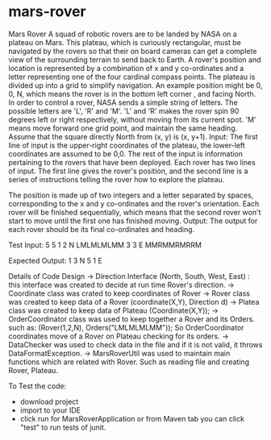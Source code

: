 # mars-rover
Mars Rover
A squad of robotic rovers are to be landed by NASA on a plateau on Mars. This plateau, which is curiously rectangular, 
must be navigated by the rovers so that their on board cameras can get a complete view of the surrounding terrain to send back to Earth. 
A rover's position and location is represented by a combination of x and y co-ordinates and a letter representing one of the four cardinal compass points. 
The plateau is divided up into a grid to simplify navigation. An example position might be 0, 0, N, which means the rover is in the bottom left corner ,
and facing North. In order to control a rover, NASA sends a simple string of letters. The possible letters are 'L', 'R' and 'M'. 'L' and 'R' makes 
the rover spin 90 degrees left or right respectively, without moving from its current spot. 'M' means move forward one grid point, and maintain the same heading. 
Assume that the square directly North from (x, y) is (x, y+1). Input: The first line of input is the upper-right coordinates of the plateau, the lower-left 
coordinates are assumed to be 0,0. The rest of the input is information pertaining to the rovers that have been deployed. Each rover has two lines of input. 
The first line gives the rover's position, and the second line is a series of instructions telling the rover how to explore the plateau. 

The position is made up of two integers and a letter separated by spaces, corresponding to the x and y co-ordinates and the rover's orientation. 
Each rover will be finished sequentially, which means that the second rover won't start to move until the first one has finished moving. 
Output: The output for each rover should be its final co-ordinates and heading. 

Test Input: 
5 5 
1 2 N 
LMLMLMLMM 
3 3 E 
MMRMMRMRRM 

Expected Output: 
1 3 N 
5 1 E

Details of Code Design
-> Direction Interface (North, South, West, East) : this interface was created to decide at run time Rover's direction.
-> Coordinate class was crated to keep coordinates of Rover
-> Rover class was created to keep data of a Rover (coordinate(X,Y), Direction d)
-> Platea class was created to keep data of Plateau (Coordinate(X,Y));
-> OrderCoordinator class was used to keep together a Rover and its Orders. such as: (Rover(1,2,N), Orders("LMLMLMLMM")); So OrderCoordinator coordinates 
move of a Rover on Plateau checking for its orders.
-> DataChecker was used to check data in the file and if it is not valid, it throws DataFormatException.
-> MarsRoverUtil was used to maintain main functions which are related with Rover. Such as reading file and creating Rover, Plateau.

To Test the code:
- download project
- import to your IDE
- click run for MarsRoverApplication or from Maven tab you can click "test" to run tests of junit.


